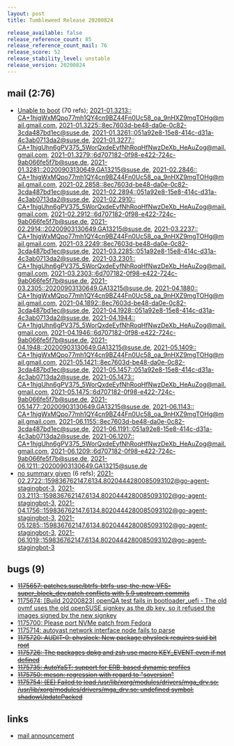 ```yaml
---
layout: post
title: Tumbleweed Release 20200824

release_available: false
release_reference_count: 85
release_reference_count_mail: 76
release_score: 52
release_stability_level: unstable
release_version: 20200824
---
```


## mail (2:76)

- [Unable to boot](https://lists.opensuse.org/opensuse-factory/2020-08/msg00354.html) (70 refs); [2021-01.3213::
 <CA+1hjgWxMQpo77mh1QY4cn9BZ44Fn0Uc58_oa_9nHXZ9mgTOHg@mail.gmail.com>](https://lists.opensuse.org/archives/list/factory@lists.opensuse.org/thread/ADO3MV2PJJ5RP3SDKDMFNQYX4NXMSTZ6), [2021-01.3225::<8ec7603d-be48-da0e-0c82-3cda487bd1ec@suse.de>](https://lists.opensuse.org/archives/list/factory@lists.opensuse.org/thread/VJEX2I2FGNQTQLVMAIMRSEZBKMWWA5BR), [2021-01.3261::<051a92e8-15e8-414c-d31a-4c3ab0713da2@suse.de>](https://lists.opensuse.org/archives/list/factory@lists.opensuse.org/thread/F2VUORCYE54T2O7ICWIUCYMAFP4UPDNO), [2021-01.3277::
 <CA+1hjgUhn6gPV375_5WorQxdeEyfNhRoqHfNwzDeXb_HeAuZog@mail.gmail.com>](https://lists.opensuse.org/archives/list/factory@lists.opensuse.org/thread/KWIKWRHQCEOWS67WGQWFKP56KMYIZOJM), [2021-01.3279::<6d707182-0f98-e422-724c-9ab066fe5f7b@suse.de>](https://lists.opensuse.org/archives/list/factory@lists.opensuse.org/thread/FU5UCDE5YX6BKYGX3JXVCJG2HRMM2CCF), [2021-01.3281::<20200903130649.GA13215@suse.de>](https://lists.opensuse.org/archives/list/factory@lists.opensuse.org/thread/RMFU53S5IAF56TBDQ7MMFJ526EPFGKEZ), [2021-02.2846::
 <CA+1hjgWxMQpo77mh1QY4cn9BZ44Fn0Uc58_oa_9nHXZ9mgTOHg@mail.gmail.com>](https://lists.opensuse.org/archives/list/factory@lists.opensuse.org/thread/ADO3MV2PJJ5RP3SDKDMFNQYX4NXMSTZ6), [2021-02.2858::<8ec7603d-be48-da0e-0c82-3cda487bd1ec@suse.de>](https://lists.opensuse.org/archives/list/factory@lists.opensuse.org/thread/VJEX2I2FGNQTQLVMAIMRSEZBKMWWA5BR), [2021-02.2894::<051a92e8-15e8-414c-d31a-4c3ab0713da2@suse.de>](https://lists.opensuse.org/archives/list/factory@lists.opensuse.org/thread/F2VUORCYE54T2O7ICWIUCYMAFP4UPDNO), [2021-02.2910::
 <CA+1hjgUhn6gPV375_5WorQxdeEyfNhRoqHfNwzDeXb_HeAuZog@mail.gmail.com>](https://lists.opensuse.org/archives/list/factory@lists.opensuse.org/thread/KWIKWRHQCEOWS67WGQWFKP56KMYIZOJM), [2021-02.2912::<6d707182-0f98-e422-724c-9ab066fe5f7b@suse.de>](https://lists.opensuse.org/archives/list/factory@lists.opensuse.org/thread/FU5UCDE5YX6BKYGX3JXVCJG2HRMM2CCF), [2021-02.2914::<20200903130649.GA13215@suse.de>](https://lists.opensuse.org/archives/list/factory@lists.opensuse.org/thread/RMFU53S5IAF56TBDQ7MMFJ526EPFGKEZ), [2021-03.2237::
 <CA+1hjgWxMQpo77mh1QY4cn9BZ44Fn0Uc58_oa_9nHXZ9mgTOHg@mail.gmail.com>](https://lists.opensuse.org/archives/list/factory@lists.opensuse.org/thread/ADO3MV2PJJ5RP3SDKDMFNQYX4NXMSTZ6), [2021-03.2249::<8ec7603d-be48-da0e-0c82-3cda487bd1ec@suse.de>](https://lists.opensuse.org/archives/list/factory@lists.opensuse.org/thread/VJEX2I2FGNQTQLVMAIMRSEZBKMWWA5BR), [2021-03.2285::<051a92e8-15e8-414c-d31a-4c3ab0713da2@suse.de>](https://lists.opensuse.org/archives/list/factory@lists.opensuse.org/thread/F2VUORCYE54T2O7ICWIUCYMAFP4UPDNO), [2021-03.2301::
 <CA+1hjgUhn6gPV375_5WorQxdeEyfNhRoqHfNwzDeXb_HeAuZog@mail.gmail.com>](https://lists.opensuse.org/archives/list/factory@lists.opensuse.org/thread/KWIKWRHQCEOWS67WGQWFKP56KMYIZOJM), [2021-03.2303::<6d707182-0f98-e422-724c-9ab066fe5f7b@suse.de>](https://lists.opensuse.org/archives/list/factory@lists.opensuse.org/thread/FU5UCDE5YX6BKYGX3JXVCJG2HRMM2CCF), [2021-03.2305::<20200903130649.GA13215@suse.de>](https://lists.opensuse.org/archives/list/factory@lists.opensuse.org/thread/RMFU53S5IAF56TBDQ7MMFJ526EPFGKEZ), [2021-04.1880::
 <CA+1hjgWxMQpo77mh1QY4cn9BZ44Fn0Uc58_oa_9nHXZ9mgTOHg@mail.gmail.com>](https://lists.opensuse.org/archives/list/factory@lists.opensuse.org/thread/ADO3MV2PJJ5RP3SDKDMFNQYX4NXMSTZ6), [2021-04.1892::<8ec7603d-be48-da0e-0c82-3cda487bd1ec@suse.de>](https://lists.opensuse.org/archives/list/factory@lists.opensuse.org/thread/VJEX2I2FGNQTQLVMAIMRSEZBKMWWA5BR), [2021-04.1928::<051a92e8-15e8-414c-d31a-4c3ab0713da2@suse.de>](https://lists.opensuse.org/archives/list/factory@lists.opensuse.org/thread/F2VUORCYE54T2O7ICWIUCYMAFP4UPDNO), [2021-04.1944::
 <CA+1hjgUhn6gPV375_5WorQxdeEyfNhRoqHfNwzDeXb_HeAuZog@mail.gmail.com>](https://lists.opensuse.org/archives/list/factory@lists.opensuse.org/thread/KWIKWRHQCEOWS67WGQWFKP56KMYIZOJM), [2021-04.1946::<6d707182-0f98-e422-724c-9ab066fe5f7b@suse.de>](https://lists.opensuse.org/archives/list/factory@lists.opensuse.org/thread/FU5UCDE5YX6BKYGX3JXVCJG2HRMM2CCF), [2021-04.1948::<20200903130649.GA13215@suse.de>](https://lists.opensuse.org/archives/list/factory@lists.opensuse.org/thread/RMFU53S5IAF56TBDQ7MMFJ526EPFGKEZ), [2021-05.1409::
 <CA+1hjgWxMQpo77mh1QY4cn9BZ44Fn0Uc58_oa_9nHXZ9mgTOHg@mail.gmail.com>](https://lists.opensuse.org/archives/list/factory@lists.opensuse.org/thread/ADO3MV2PJJ5RP3SDKDMFNQYX4NXMSTZ6), [2021-05.1421::<8ec7603d-be48-da0e-0c82-3cda487bd1ec@suse.de>](https://lists.opensuse.org/archives/list/factory@lists.opensuse.org/thread/VJEX2I2FGNQTQLVMAIMRSEZBKMWWA5BR), [2021-05.1457::<051a92e8-15e8-414c-d31a-4c3ab0713da2@suse.de>](https://lists.opensuse.org/archives/list/factory@lists.opensuse.org/thread/F2VUORCYE54T2O7ICWIUCYMAFP4UPDNO), [2021-05.1473::
 <CA+1hjgUhn6gPV375_5WorQxdeEyfNhRoqHfNwzDeXb_HeAuZog@mail.gmail.com>](https://lists.opensuse.org/archives/list/factory@lists.opensuse.org/thread/KWIKWRHQCEOWS67WGQWFKP56KMYIZOJM), [2021-05.1475::<6d707182-0f98-e422-724c-9ab066fe5f7b@suse.de>](https://lists.opensuse.org/archives/list/factory@lists.opensuse.org/thread/FU5UCDE5YX6BKYGX3JXVCJG2HRMM2CCF), [2021-05.1477::<20200903130649.GA13215@suse.de>](https://lists.opensuse.org/archives/list/factory@lists.opensuse.org/thread/RMFU53S5IAF56TBDQ7MMFJ526EPFGKEZ), [2021-06.1143::
 <CA+1hjgWxMQpo77mh1QY4cn9BZ44Fn0Uc58_oa_9nHXZ9mgTOHg@mail.gmail.com>](https://lists.opensuse.org/archives/list/factory@lists.opensuse.org/thread/ADO3MV2PJJ5RP3SDKDMFNQYX4NXMSTZ6), [2021-06.1155::<8ec7603d-be48-da0e-0c82-3cda487bd1ec@suse.de>](https://lists.opensuse.org/archives/list/factory@lists.opensuse.org/thread/VJEX2I2FGNQTQLVMAIMRSEZBKMWWA5BR), [2021-06.1191::<051a92e8-15e8-414c-d31a-4c3ab0713da2@suse.de>](https://lists.opensuse.org/archives/list/factory@lists.opensuse.org/thread/F2VUORCYE54T2O7ICWIUCYMAFP4UPDNO), [2021-06.1207::
 <CA+1hjgUhn6gPV375_5WorQxdeEyfNhRoqHfNwzDeXb_HeAuZog@mail.gmail.com>](https://lists.opensuse.org/archives/list/factory@lists.opensuse.org/thread/KWIKWRHQCEOWS67WGQWFKP56KMYIZOJM), [2021-06.1209::<6d707182-0f98-e422-724c-9ab066fe5f7b@suse.de>](https://lists.opensuse.org/archives/list/factory@lists.opensuse.org/thread/FU5UCDE5YX6BKYGX3JXVCJG2HRMM2CCF), [2021-06.1211::<20200903130649.GA13215@suse.de>](https://lists.opensuse.org/archives/list/factory@lists.opensuse.org/thread/RMFU53S5IAF56TBDQ7MMFJ526EPFGKEZ)
- [no summary given](https://lists.opensuse.org/archives/list/factory@lists.opensuse.org/thread/OH7P2CGIBC3GYKLW6G2L3NL44RIANEGS) (6 refs); [2021-02.2722::<159836762147.6134.8020444280085093102@go-agent-stagingbot-3>](https://lists.opensuse.org/archives/list/factory@lists.opensuse.org/thread/OH7P2CGIBC3GYKLW6G2L3NL44RIANEGS), [2021-03.2113::<159836762147.6134.8020444280085093102@go-agent-stagingbot-3>](https://lists.opensuse.org/archives/list/factory@lists.opensuse.org/thread/OH7P2CGIBC3GYKLW6G2L3NL44RIANEGS), [2021-04.1756::<159836762147.6134.8020444280085093102@go-agent-stagingbot-3>](https://lists.opensuse.org/archives/list/factory@lists.opensuse.org/thread/OH7P2CGIBC3GYKLW6G2L3NL44RIANEGS), [2021-05.1285::<159836762147.6134.8020444280085093102@go-agent-stagingbot-3>](https://lists.opensuse.org/archives/list/factory@lists.opensuse.org/thread/OH7P2CGIBC3GYKLW6G2L3NL44RIANEGS), [2021-06.1019::<159836762147.6134.8020444280085093102@go-agent-stagingbot-3>](https://lists.opensuse.org/archives/list/factory@lists.opensuse.org/thread/OH7P2CGIBC3GYKLW6G2L3NL44RIANEGS)

## bugs (9)

<!--more-->

- ~~[1175657: patches.suse/btrfs-btrfs-use-the-new-VFS-super_block_dev.patch conflicts with 5.9 upstream commits](https://bugzilla.opensuse.org/show_bug.cgi?id=1175657)~~
- [1175674: \[Build 20200823\] openQA test fails in bootloader_uefi - The old ovmf uses the old openSUSE signkey as the db key, so it refused the images signed by the new signkey](https://bugzilla.opensuse.org/show_bug.cgi?id=1175674)
- [1175700: Please port NVMe patch from Fedora](https://bugzilla.opensuse.org/show_bug.cgi?id=1175700)
- [1175714: autoyast network interface node fails to parse](https://bugzilla.opensuse.org/show_bug.cgi?id=1175714)
- ~~[1175720: AUDIT-0: physlock: New package physlock requires suid bit root](https://bugzilla.opensuse.org/show_bug.cgi?id=1175720)~~
- ~~[1175726: The packages dpkg and zsh use macro KEY_EVENT even if not defined](https://bugzilla.opensuse.org/show_bug.cgi?id=1175726)~~
- ~~[1175735: AutoYaST: support for ERB-based dynamic profiles](https://bugzilla.opensuse.org/show_bug.cgi?id=1175735)~~
- ~~[1175750: meson: regression with regard to "soversion"](https://bugzilla.opensuse.org/show_bug.cgi?id=1175750)~~
- ~~[1175754: (EE) Failed to load /usr/lib/xorg/modules/drivers/mga_drv.so: /usr/lib/xorg/modules/drivers/mga_drv.so: undefined symbol: shadowUpdatePacked](https://bugzilla.opensuse.org/show_bug.cgi?id=1175754)~~



## links

- [mail announcement](https://lists.opensuse.org/archives/list/factory@lists.opensuse.org/thread/OH7P2CGIBC3GYKLW6G2L3NL44RIANEGS)
